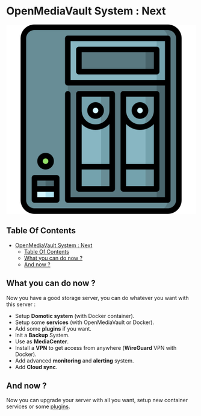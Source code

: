 # OpenMediaVault System : Next

![Icon](../icon.png)

## Table Of Contents

- [OpenMediaVault System : Next](#openmediavault-system--next)
  - [Table Of Contents](#table-of-contents)
  - [What you can do now ?](#what-you-can-do-now-)
  - [And now ?](#and-now-)

## What you can do now ?

Now you have a good storage server, you can do whatever you want with this server :

- Setup **Domotic system** (with Docker container).
- Setup some **services** (with OpenMediaVault or Docker).
- Add some **plugins** if you want.
- Init a **Backup** System.
- Use as **MediaCenter**.
- Install a **VPN** to get access from anywhere (**WireGuard** VPN with Docker).
- Add advanced **monitoring** and **alerting** system.
- Add **Cloud sync**.

## And now ?

Now you can upgrade your server with all you want, setup new container services or some [plugins](./plugins.md).
